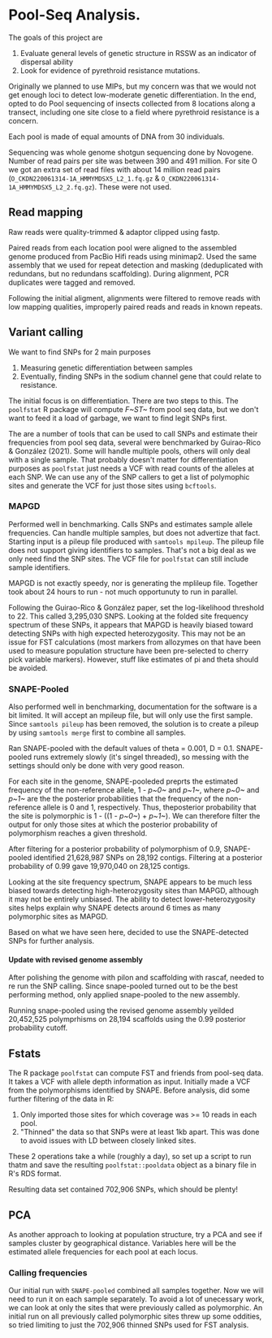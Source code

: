 # Pool-Seq Analysis.

The goals of this project are

 1. Evaluate general levels of genetic structure in RSSW as an indicator of dispersal ability
 2. Look for evidence of pyrethroid resistance mutations.
 
Originally we planned to use MIPs, but my concern was that we would not get enough loci to detect low-moderate genetic differentiation. In the end, opted to do Pool sequencing of insects collected from 8 locations along a transect, including one site close to a field where pyrethroid resistance is a concern.

Each pool is made of equal amounts of DNA from 30 individuals.

Sequencing was whole genome shotgun sequencing done by Novogene. Number of read pairs per site was between 390 and 491 million. For site O we got an extra set of read files with about 14 million read pairs (`O_CKDN220061314-1A_HMMYMDSX5_L2_1.fq.gz` & `O_CKDN220061314-1A_HMMYMDSX5_L2_2.fq.gz`). These were not used.


## Read mapping

Raw reads were quality-trimmed & adaptor clipped using fastp.

Paired reads from each location pool were aligned to the assembled genome produced from PacBio Hifi reads using minimap2. Used the same assembly that we used for repeat detection and masking (deduplicated with redundans, but no redundans scaffolding). During alignment, PCR duplicates were tagged and removed.

Following the initial aligment, alignments were filtered to remove reads with low mapping qualities, improperly paired reads and reads in known repeats.


## Variant calling

We want to find SNPs for 2 main purposes

 1. Measuring genetic differentiation between samples
 2. Eventually, finding SNPs in the sodium channel gene that could relate to resistance.
 
The initial focus is on differentiation. There are two steps to this. The `poolfstat` R package will compute *F~ST~* from pool seq data, but we don't want to feed it a load of garbage, we want to find legit SNPs first.

The are a number of tools that can be used to call SNPs and estimate their frequencies from pool seq data, several were benchmarked by Guirao-Rico & González (2021). Some will handle multiple pools, others will only deal with a single sample. That probably doesn't matter for differentiation purposes as `poolfstat` just needs a VCF with read counts of the alleles at each SNP. We can use any of the SNP callers to get a list of polymophic sites and generate the VCF for just those sites using `bcftools`.

### MAPGD

Performed well in benchmarking. Calls SNPs and estimates sample allele frequencies. Can handle multiple samples, but does not advertize that fact. Starting input is a pileup file produced with `samtools mpileup`. The pileup file does not support giving identifiers to samples. That's not a big deal as we only need find the SNP sites. The VCF file for `poolfstat` can still include sample identifiers.

MAPGD is not exactly speedy, nor is generating the mplileup file. Together took about 24 hours to run - not much opportunuty to run in parallel.

Following the Guirao-Rico & González paper, set the log-likelihood threshold to 22. This called 3,295,030 SNPS. Looking at the folded site frequency spectrum of these SNPs, it appears that MAPGD is heavily biased toward detecting SNPs with high expected heterozygosity. This may not be an issue for FST calculations (most markers from allozymes on that have been used to measure population structure have been pre-selected to cherry pick variable markers). However, stuff like estimates of pi and theta should be avoided.

### SNAPE-Pooled

Also performed well in benchmarking, documentation for the software is a bit limited. It will accept an mpileup file, but will only use the first sample. Since `samtools pileup` has been removed, the solution is to create a pileup by using `samtools merge` first to combine all samples.

Ran SNAPE-pooled with the default values of theta =  0.001,  D = 0.1. SNAPE-pooled runs extremely slowly (it's singel threaded), so messing with the settings should only be done with very good reason.

For each site in the genome, SNAPE-pooleded preprts the estimated frequency of the non-reference allele, 1 - *p~0~* and *p~1~*, where *p~0~* and *p~1~* are the the posterior probabilities that the frequency of the non-reference allele is 0 and 1, respectively. Thus, theposterior probability that the site is polymorphic is 1 - ((1 - *p~0~*) + *p~1~*). We can therefore filter the output for only those sites at which the posterior probability of polymorphism reaches a given threshold.

After filtering for a posterior probability of polymorphism of 0.9, SNAPE-pooled identified 21,628,987 SNPs on 28,192 contigs. Filtering at a posterior probability of 0.99 gave 19,970,040 on 28,125 contigs. 

Looking at the site frequency spectrum, SNAPE appears to be much less biased towards detecting high-heterozygosity sites than MAPGD, although it may not be entirely unbiased. The ability to detect lower-heterozygosity sites helps explain why SNAPE detects around 6 times as many polymorphic sites as MAPGD.

Based on what we have seen here, decided to use the SNAPE-detected SNPs for further analysis.

#### Update with revised genome assembly

After polishing the genome with pilon and scaffolding with rascaf, needed to re run the SNP calling. Since snape-pooled turned out to be the best performing method, only applied snape-pooled to the new assembly.

Running snape-pooled using the revised genome assembly yeilded 20,452,525 polymprhisms on 28,194 scaffolds using the 0.99 posterior probability cutoff.


## Fstats

The R package `poolfstat` can compute FST and friends from pool-seq data. It takes a VCF with allele depth information as input. Initially made a VCF from the polymorphisms identified by SNAPE. Before analysis, did some further filtering of the data in R:

 1. Only imported those sites for which coverage was >= 10 reads in each pool.
 2. "Thinned" the data so that SNPs were at least 1kb apart. This was done to avoid issues with LD between closely linked sites.
 
These 2 operations take a while (roughly a day), so set up a script to run thatm and save the resulting `poolfstat::pooldata` object as a binary file in R's RDS format.

Resulting data set contained 702,906 SNPs, which should be plenty! 

## PCA

As another approach to looking at population structure, try a PCA and see if samples cluster by geographical distance. Variables here will be the estimated allele frequencies for each pool at each locus.

### Calling frequencies

Our initial run with `SNAPE-pooled` combined all samples together. Now we will need to run it on each sample separately. To avoid a lot of unecessary work, we can look at only the sites that were previously called as polymorphic. An initial run on all previously called polymorphic sites threw up some oddities, so tried limiting to just the 702,906 thinned SNPs used for FST analysis.


